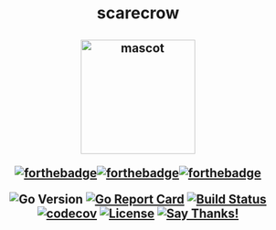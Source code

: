 <h1 align="center">scarecrow</h1>
<h2 align="center">
  <img src="/assets/mascot.png" alt="mascot" height="200px">

  [![forthebadge](https://forthebadge.com/images/badges/made-with-go.svg)](https://forthebadge.com)[![forthebadge](https://forthebadge.com/images/badges/built-with-love.svg)](https://forthebadge.com)[![forthebadge](https://forthebadge.com/images/badges/uses-badges.svg)](https://forthebadge.com)

  ![Go Version](https://img.shields.io/badge/Go%20Version-latest-brightgreen.svg)
  [![Go Report Card](https://goreportcard.com/badge/github.com/Depado/quokka)](https://goreportcard.com/report/github.com/Depado/scarecrow)
  [![Build Status](https://drone.depado.eu/api/badges/Depado/scarecrow/status.svg)](https://drone.depado.eu/Depado/scarecrow)
  [![codecov](https://codecov.io/gh/Depado/scarecrow/branch/master/graph/badge.svg)](https://codecov.io/gh/Depado/scarecrow)
  [![License](https://img.shields.io/badge/license-MIT-blue.svg)](https://github.com/Depado/scarecrow/blob/master/LICENSE)
  [![Say Thanks!](https://img.shields.io/badge/Say%20Thanks-!-1EAEDB.svg)](https://saythanks.io/to/Depado)
</h2>

<h2 align="center"></h2>
